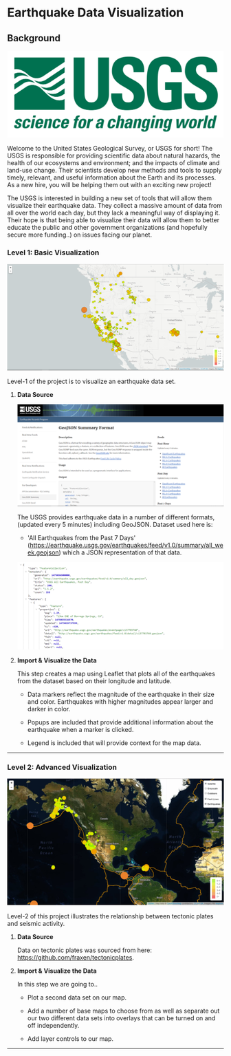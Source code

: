 # Earthquake Data Visualization

## Background

![1-Logo](Images/1-Logo.png)

Welcome to the United States Geological Survey, or USGS for short! The USGS is responsible for providing scientific data about natural hazards, the health of our ecosystems and environment; and the impacts of climate and land-use change. Their scientists develop new methods and tools to supply timely, relevant, and useful information about the Earth and its processes. As a new hire, you will be helping them out with an exciting new project!

The USGS is interested in building a new set of tools that will allow them visualize their earthquake data. They collect a massive amount of data from all over the world each day, but they lack a meaningful way of displaying it. Their hope is that being able to visualize their data will allow them to better educate the public and other government organizations (and hopefully secure more funding..) on issues facing our planet.

### Level 1: Basic Visualization

![2-BasicMap](Images/2-BasicMap.png)

Level-1 of the project is to visualize an earthquake data set.

1. **Data Source**

   ![3-Data](Images/3-Data.png)

   The USGS provides earthquake data in a number of different formats, (updated every 5 minutes) including GeoJSON. Dataset
   used here is: 
      * 'All Earthquakes from the Past 7 Days' (https://earthquake.usgs.gov/earthquakes/feed/v1.0/summary/all_week.geojson)              which a JSON representation of that data.

   ![4-JSON](Images/4-JSON.png)

2. **Import & Visualize the Data**

   This step creates a map using Leaflet that plots all of the earthquakes from the dataset based on their longitude and latitude.

   * Data markers reflect the magnitude of the earthquake in their size and color. Earthquakes with higher magnitudes appear larger and darker in color.

   * Popups are included that provide additional information about the earthquake when a marker is clicked.

   * Legend is included that will provide context for the map data.

- - -

### Level 2: Advanced Visualization 

![5-Advanced](Images/5-Advanced.png)

Level-2 of this project illustrates the relationship between tectonic plates and seismic activity.

1. **Data Source**
   
   Data on tectonic plates was sourced from here: <https://github.com/fraxen/tectonicplates>.
   
2. **Import & Visualize the Data**

   In this step we are going to..

      * Plot a second data set on our map.

      * Add a number of base maps to choose from as well as separate out our two different data sets into overlays that can be      turned on and off independently.

      * Add layer controls to our map.

- - -


